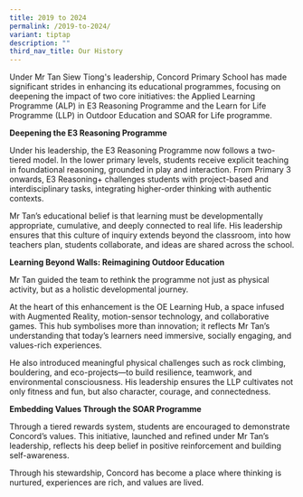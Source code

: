 ```yaml
---
title: 2019 to 2024
permalink: /2019-to-2024/
variant: tiptap
description: ""
third_nav_title: Our History
---
```

<p>Under Mr Tan Siew Tiong's leadership, Concord Primary School has made
significant strides in enhancing its educational programmes, focusing on
deepening the impact of two core initiatives: the Applied Learning Programme
(ALP) in E3 Reasoning Programme and the Learn for Life Programme (LLP)
in Outdoor Education and SOAR for Life programme.</p>
<p></p>
<p><strong>Deepening the E3 Reasoning Programme</strong>
</p>
<p>Under his leadership, the E3 Reasoning Programme now follows a two-tiered
model. In the lower primary levels, students receive explicit teaching
in foundational reasoning, grounded in play and interaction. From Primary
3 onwards, E3 Reasoning+ challenges students with project-based and interdisciplinary
tasks, integrating higher-order thinking with authentic contexts.</p>
<p>Mr Tan’s educational belief is that learning must be developmentally appropriate,
cumulative, and deeply connected to real life. His leadership ensures that
this culture of inquiry extends beyond the classroom, into how teachers
plan, students collaborate, and ideas are shared across the school.</p>
<p></p>
<p><strong>Learning Beyond Walls: Reimagining Outdoor Education</strong>
</p>
<p>Mr Tan guided the team to rethink the programme not just as physical activity,
but as a holistic developmental journey.</p>
<p>At the heart of this enhancement is the OE Learning Hub, a space infused
with Augmented Reality, motion-sensor technology, and collaborative games.
This hub symbolises more than innovation; it reflects Mr Tan’s understanding
that today’s learners need immersive, socially engaging, and values-rich
experiences.</p>
<p>He also introduced meaningful physical challenges such as rock climbing,
bouldering, and eco-projects—to build resilience, teamwork, and environmental
consciousness. His leadership ensures the LLP cultivates not only fitness
and fun, but also character, courage, and connectedness.</p>
<p></p>
<p><strong>Embedding Values Through the SOAR Programme</strong>
</p>
<p>Through a tiered rewards system, students are encouraged to demonstrate
Concord’s values. This initiative, launched and refined under Mr Tan’s
leadership, reflects his deep belief in positive reinforcement and building
self-awareness.</p>
<p>Through his stewardship, Concord has become a place where thinking is
nurtured, experiences are rich, and values are lived.</p>